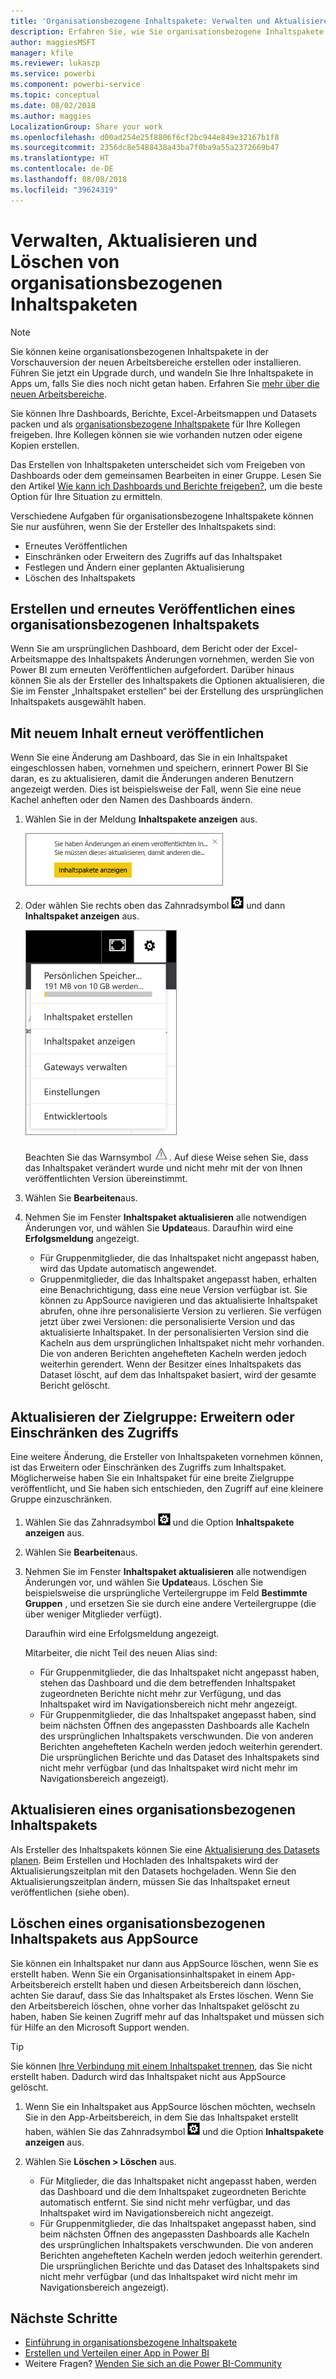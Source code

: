 ```yaml
---
title: 'Organisationsbezogene Inhaltspakete: Verwalten und Aktualisieren'
description: Erfahren Sie, wie Sie organisationsbezogene Inhaltspakete in Power BI verwalten, aktualisieren und löschen.
author: maggiesMSFT
manager: kfile
ms.reviewer: lukaszp
ms.service: powerbi
ms.component: powerbi-service
ms.topic: conceptual
ms.date: 08/02/2018
ms.author: maggies
LocalizationGroup: Share your work
ms.openlocfilehash: d00ad254e25f8806f6cf2bc944e849e32167b1f8
ms.sourcegitcommit: 2356dc8e5488438a43ba7f0ba9a55a2372669b47
ms.translationtype: HT
ms.contentlocale: de-DE
ms.lasthandoff: 08/08/2018
ms.locfileid: "39624319"
---
```

# <a name="manage-update-and-delete-organizational-content-packs"></a>Verwalten, Aktualisieren und Löschen von organisationsbezogenen Inhaltspaketen
> [!NOTE]
> Sie können keine organisationsbezogenen Inhaltspakete in der Vorschauversion der neuen Arbeitsbereiche erstellen oder installieren. Führen Sie jetzt ein Upgrade durch, und wandeln Sie Ihre Inhaltspakete in Apps um, falls Sie dies noch nicht getan haben. Erfahren Sie [mehr über die neuen Arbeitsbereiche](service-create-the-new-workspaces.md).
> 

Sie können Ihre Dashboards, Berichte, Excel-Arbeitsmappen und Datasets packen und als [organisationsbezogene Inhaltspakete](service-organizational-content-pack-introduction.md) für Ihre Kollegen freigeben. Ihre Kollegen können sie wie vorhanden nutzen oder eigene Kopien erstellen.

Das Erstellen von Inhaltspaketen unterscheidet sich vom Freigeben von Dashboards oder dem gemeinsamen Bearbeiten in einer Gruppe. Lesen Sie den Artikel [Wie kann ich Dashboards und Berichte freigeben?](service-how-to-collaborate-distribute-dashboards-reports.md), um die beste Option für Ihre Situation zu ermitteln.

Verschiedene Aufgaben für organisationsbezogene Inhaltspakete können Sie nur ausführen, wenn Sie der Ersteller des Inhaltspakets sind:

* Erneutes Veröffentlichen
* Einschränken oder Erweitern des Zugriffs auf das Inhaltspaket
* Festlegen und Ändern einer geplanten Aktualisierung
* Löschen des Inhaltspakets

## <a name="modify-and-re-publish-an-organizational-content-pack"></a>Erstellen und erneutes Veröffentlichen eines organisationsbezogenen Inhaltspakets
Wenn Sie am ursprünglichen Dashboard, dem Bericht oder der Excel-Arbeitsmappe des Inhaltspakets Änderungen vornehmen, werden Sie von Power BI zum erneuten Veröffentlichen aufgefordert. Darüber hinaus können Sie als der Ersteller des Inhaltspakets die Optionen aktualisieren, die Sie im Fenster „Inhaltspaket erstellen“ bei der Erstellung des ursprünglichen Inhaltspakets ausgewählt haben. 

## <a name="republish-with-new-content"></a>Mit neuem Inhalt erneut veröffentlichen
Wenn Sie eine Änderung am Dashboard, das Sie in ein Inhaltspaket eingeschlossen haben, vornehmen und speichern, erinnert Power BI Sie daran, es zu aktualisieren, damit die Änderungen anderen Benutzern angezeigt werden. Dies ist beispielsweise der Fall, wenn Sie eine neue Kachel anheften oder den Namen des Dashboards ändern.

1. Wählen Sie in der Meldung **Inhaltspakete anzeigen** aus.
   
   ![](media/service-organizational-content-pack-manage-update-delete/pbi_contpkchangesmessage.png)
2. Oder wählen Sie rechts oben das Zahnradsymbol ![](media/service-organizational-content-pack-manage-update-delete/cog.png) und dann **Inhaltspaket anzeigen** aus.
   
   ![](media/service-organizational-content-pack-manage-update-delete/pbi_contpkview.png)
   
   Beachten Sie das Warnsymbol ![](media/service-organizational-content-pack-manage-update-delete/pbi_contpkwarningicon.png).  Auf diese Weise sehen Sie, dass das Inhaltspaket verändert wurde und nicht mehr mit der von Ihnen veröffentlichten Version übereinstimmt.
3. Wählen Sie **Bearbeiten**aus.  
4. Nehmen Sie im Fenster **Inhaltspaket aktualisieren** alle notwendigen Änderungen vor, und wählen Sie **Update**aus. Daraufhin wird eine **Erfolgsmeldung** angezeigt.
   
   * Für Gruppenmitglieder, die das Inhaltspaket nicht angepasst haben, wird das Update automatisch angewendet.
   * Gruppenmitglieder, die das Inhaltspaket angepasst haben, erhalten eine Benachrichtigung, dass eine neue Version verfügbar ist.  Sie können zu AppSource navigieren und das aktualisierte Inhaltspaket abrufen, ohne ihre personalisierte Version zu verlieren.  Sie verfügen jetzt über zwei Versionen: die personalisierte Version und das aktualisierte Inhaltspaket.  In der personalisierten Version sind die Kacheln aus dem ursprünglichen Inhaltspaket nicht mehr vorhanden.  Die von anderen Berichten angehefteten Kacheln werden jedoch weiterhin gerendert. Wenn der Besitzer eines Inhaltspakets das Dataset löscht, auf dem das Inhaltspaket basiert, wird der gesamte Bericht gelöscht.  

## <a name="update-the-audience-expand-or-restrict-access"></a>Aktualisieren der Zielgruppe: Erweitern oder Einschränken des Zugriffs
Eine weitere Änderung, die Ersteller von Inhaltspaketen vornehmen können, ist das Erweitern oder Einschränken des Zugriffs zum Inhaltspaket.  Möglicherweise haben Sie ein Inhaltspaket für eine breite Zielgruppe veröffentlicht, und Sie haben sich entschieden, den Zugriff auf eine kleinere Gruppe einzuschränken.  

1. Wählen Sie das Zahnradsymbol ![](media/service-organizational-content-pack-manage-update-delete/cog.png) und die Option **Inhaltspakete anzeigen** aus.
2. Wählen Sie **Bearbeiten**aus. 
3. Nehmen Sie im Fenster **Inhaltspaket aktualisieren** alle notwendigen Änderungen vor, und wählen Sie **Update**aus. Löschen Sie beispielsweise die ursprüngliche Verteilergruppe im Feld **Bestimmte Gruppen** , und ersetzen Sie sie durch eine andere Verteilergruppe (die über weniger Mitglieder verfügt).
   
   Daraufhin wird eine Erfolgsmeldung angezeigt.
   
   Mitarbeiter, die nicht Teil des neuen Alias sind:
   
   * Für Gruppenmitglieder, die das Inhaltspaket nicht angepasst haben, stehen das Dashboard und die dem betreffenden Inhaltspaket zugeordneten Berichte nicht mehr zur Verfügung, und das Inhaltspaket wird im Navigationsbereich nicht mehr angezeigt.
   * Für Gruppenmitglieder, die das Inhaltspaket angepasst haben, sind beim nächsten Öffnen des angepassten Dashboards alle Kacheln des ursprünglichen Inhaltspakets verschwunden.  Die von anderen Berichten angehefteten Kacheln werden jedoch weiterhin gerendert. Die ursprünglichen Berichte und das Dataset des Inhaltspakets sind nicht mehr verfügbar (und das Inhaltspaket wird nicht mehr im Navigationsbereich angezeigt).   

## <a name="refresh-an-organizational-content-pack"></a>Aktualisieren eines organisationsbezogenen Inhaltspakets
Als Ersteller des Inhaltspakets können Sie eine [Aktualisierung des Datasets planen](refresh-data.md).  Beim Erstellen und Hochladen des Inhaltspakets wird der Aktualisierungszeitplan mit den Datasets hochgeladen. Wenn Sie den Aktualisierungszeitplan ändern, müssen Sie das Inhaltspaket erneut veröffentlichen (siehe oben).

## <a name="delete-an-organizational-content-pack-from-appsource"></a>Löschen eines organisationsbezogenen Inhaltspakets aus AppSource
Sie können ein Inhaltspaket nur dann aus AppSource löschen, wenn Sie es erstellt haben. Wenn Sie ein Organisationsinhaltspaket in einem App-Arbeitsbereich erstellt haben und diesen Arbeitsbereich dann löschen, achten Sie darauf, dass Sie das Inhaltspaket als Erstes löschen. Wenn Sie den Arbeitsbereich löschen, ohne vorher das Inhaltspaket gelöscht zu haben, haben Sie keinen Zugriff mehr auf das Inhaltspaket und müssen sich für Hilfe an den Microsoft Support wenden. 

> [!TIP]
> Sie können [Ihre Verbindung mit einem Inhaltspaket trennen](service-organizational-content-pack-disconnect.md), das Sie nicht erstellt haben. Dadurch wird das Inhaltspaket nicht aus AppSource gelöscht.
> 
> 

1. Wenn Sie ein Inhaltspaket aus AppSource löschen möchten, wechseln Sie in den App-Arbeitsbereich, in dem Sie das Inhaltspaket erstellt haben, wählen Sie das Zahnradsymbol ![](media/service-organizational-content-pack-manage-update-delete/cog.png) und die Option **Inhaltspakete anzeigen** aus.
2. Wählen Sie **Löschen \> Löschen** aus. 
   
   * Für Mitglieder, die das Inhaltspaket nicht angepasst haben, werden das Dashboard und die dem Inhaltspaket zugeordneten Berichte automatisch entfernt. Sie sind nicht mehr verfügbar, und das Inhaltspaket wird im Navigationsbereich nicht angezeigt.
   * Für Gruppenmitglieder, die das Inhaltspaket angepasst haben, sind beim nächsten Öffnen des angepassten Dashboards alle Kacheln des ursprünglichen Inhaltspakets verschwunden.  Die von anderen Berichten angehefteten Kacheln werden jedoch weiterhin gerendert. Die ursprünglichen Berichte und das Dataset des Inhaltspakets sind nicht mehr verfügbar (und das Inhaltspaket wird nicht mehr im Navigationsbereich angezeigt).   

## <a name="next-steps"></a>Nächste Schritte
* [Einführung in organisationsbezogene Inhaltspakete](service-organizational-content-pack-introduction.md)
* [Erstellen und Verteilen einer App in Power BI](service-create-distribute-apps.md) 
* Weitere Fragen? [Wenden Sie sich an die Power BI-Community](http://community.powerbi.com/)

